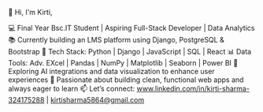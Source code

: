 👋 Hi, I'm Kirti,

💻 Final Year Bsc.IT Student | Aspiring Full-Stack Developer | Data Analytics
📚 Currently building an LMS platform using Django, PostgreSQL & Bootstrap
🔧 Tech Stack: Python | Django | JavaScript | SQL | React
📊 Data Tools: Adv. EXcel | Pandas | NumPy | Matplotlib | Seaborn | Power BI
🤖 Exploring AI integrations and data visualization to enhance user experiences
🚀 Passionate about building clean, functional web apps and always eager to learn
📫 Let’s connect: www.linkedin.com/in/kirti-sharma-324175288 | kirtisharma5864@gmail.com
  






   
<!---
Kirtiaca/Kirtiaca is a ✨ special ✨ repository because its `README.md` (this file) appears on your GitHub profile.
You can click the Preview link to take a look at your changes.
--->
